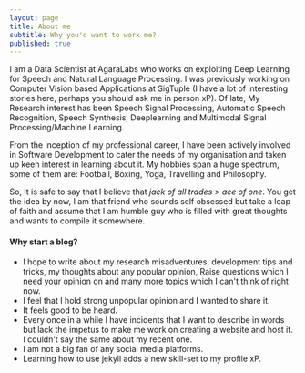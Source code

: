```yaml
---
layout: page
title: About me
subtitle: Why you'd want to work me?
published: true
---
```

I am a Data Scientist at AgaraLabs who works on exploiting Deep Learning for Speech and Natural Language Processing. 
I was previously working on Computer Vision based Applications at SigTuple (I have a lot of interesting stories here, perhaps you should ask me in person xP). 
Of late, My Research interest has been Speech Signal Processing, Automatic Speech Recognition, Speech Synthesis, Deeplearning and Multimodal Signal Processing/Machine Learning.

From the inception of my professional career, 
I have been actively involved in Software Development to cater the needs of my organisation and taken up keen interest in learning about it. 
My hobbies span a huge spectrum, some of them are: Football, Boxing, Yoga, Travelling and Philosophy.

So, It is safe to say that I believe that _jack of all trades > ace of one_. 
You get the idea by now, I am that friend who sounds self obsessed but take a leap of faith and 
assume that I am humble guy who is filled with great thoughts and wants to compile it somewhere.


#### Why start a blog?
 * I hope to write about my research misadventures, development tips and tricks, my thoughts about any popular opinion, 
 Raise questions which I need your opinion on and many more topics which I can't think of right now.
 * I feel that I hold strong unpopular opinion and I wanted to share it.
 * It feels good to be heard.
 * Every once in a while I have incidents that I want to describe in words but lack the impetus to make me work on creating a website and host it. I couldn't say the same about my recent one.
 * I am not a big fan of any social media platforms.
 * Learning how to use jekyll adds a new skill-set to my profile xP.
